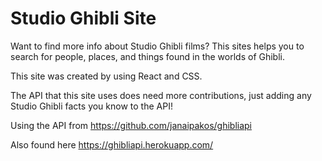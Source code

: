 # Studio Ghibli Site

Want to find more info about Studio Ghibli films? This sites helps you to search for people, places, and things found in the worlds of Ghibli.

This site was created by using React and CSS. 

The API that this site uses does need more contributions, just adding any Studio Ghibli facts you know to the API!

Using the API from https://github.com/janaipakos/ghibliapi

Also found here https://ghibliapi.herokuapp.com/
